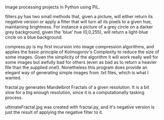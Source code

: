 Image processing projects in Python using PIL.

filters.py has two small methods that, given a picture, will either return its negative version or apply a filter that will turn all its pixels to a given hue, maintaining brightness.
For instance a picture of a grey circle on a darker grey background, given the 'blue' hue (0,0,255), will return a light-blue circle on a blue background.

compress.py is my first incursion into image compression algorithms, and applies the basic principle of Kolmogorov's Complexity to reduce the size of some images. Given the simplicity of the algorithm it will work really well for some images but awfully bad for others (even as bad as to return a heavier file than the supplied one!). Nonetheless this program does provide an elegant way of generating simple images from .txt files, which is what I wanted.

fractal.py generates Mandelbrot Fractals of a given resolution. It is a bit slow for a big enough resolution, since it is a computationally tasking process.


ultimateFractal.jpg was created with fractal.py, and it's negative version is just the result of applying the negative filter to it.

